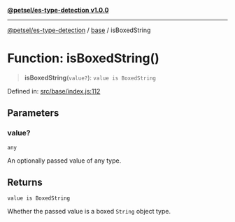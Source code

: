 [**@petsel/es-type-detection v1.0.0**](../../README.md)

***

[@petsel/es-type-detection](../../modules.md) / [base](../README.md) / isBoxedString

# Function: isBoxedString()

> **isBoxedString**(`value?`): `value is BoxedString`

Defined in: [src/base/index.js:112](https://github.com/petsel/es-type-detection/blob/ee065d8dbfab0995c95e9bb864d87647f5391dda/src/base/index.js#L112)

## Parameters

### value?

`any`

An optionally passed value of any type.

## Returns

`value is BoxedString`

Whether the passed value is a boxed `String` object type.
